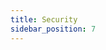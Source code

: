 ```yaml
---
title: Security
sidebar_position: 7
---
```


<head>
  <link rel="canonical" href="https://main--longhornio-docusaurus.netlify.app/advanced-resources/security/index"/>
</head>
